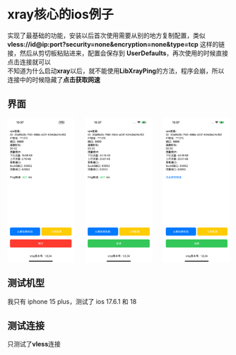 # xray核心的ios例子
实现了最基础的功能，安装以后首次使用需要从别的地方复制配置，类似 **vless://id@ip:port?security=none&encryption=none&type=tcp** 这样的链接，然后从剪切板粘贴进来，配置会保存到 **UserDefaults**，再次使用的时候直接点击连接就可以  
不知道为什么启动**xray**以后，就不能使用**LibXrayPing**的方法，程序会崩，所以连接中的时候隐藏了**点击获取网速**

## 界面
<div style="display: flex; justify-content: space-between;">
    <img src="./1.png" alt="Image 1" style="width: 30%;"/>
    <img src="./2.png" alt="Image 2" style="width: 30%;"/>
    <img src="./3.png" alt="Image 3" style="width: 30%;"/>
</div>

## 测试机型
我只有 iphone 15 plus，测试了 ios 17.6.1 和 18

## 测试连接
只测试了**vless**连接